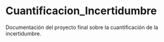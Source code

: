 # Cuantificacion_Incertidumbre
Documentación del proyecto final sobre la cuantificación de la incertidumbre.

